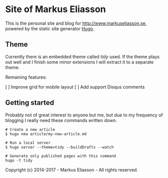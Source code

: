 # Site of Markus Eliasson

This is the personal site and blog for http://www.markuseliasson.se, powered by
the static site generator [Hugo](http://hugo.spf13.com).


## Theme

Currently there is an embedded theme called _tidy_ used. If the theme plays out well
and I finish some minor extensions I will extract it to a separate theme.

Remaining features:

[ ] Improve grid for mobile layout
[ ] Add support Disqus comments

## Getting started

Probably not of great interest to anyone but me, but due to my frequency of
blogging I really need these commands written down.

    # Create a new article
    $ hugo new article/my-new-article.md

    # Run a local server
    $ hugo server --theme=tidy --buildDrafts --watch

    # Generate only published pages with this command
    hugo -t tidy


Copyright (c) 2014-2017 - Markus Eliasson - All rights reserved.
